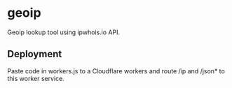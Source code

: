 # geoip

Geoip lookup tool using ipwhois.io API.

## Deployment
Paste code in workers.js to a Cloudflare workers and route /ip and /json* to this worker service.
